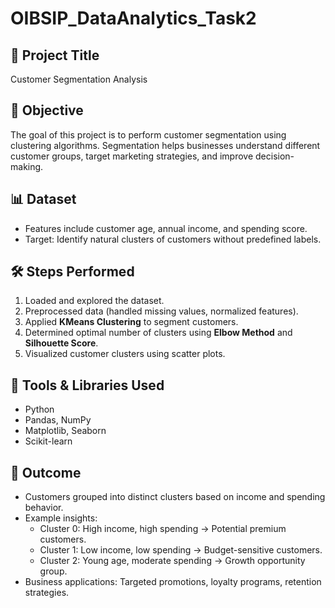 # OIBSIP_DataAnalytics_Task2

## 📌 Project Title
Customer Segmentation Analysis

## 📖 Objective
The goal of this project is to perform customer segmentation using clustering algorithms. Segmentation helps businesses understand different customer groups, target marketing strategies, and improve decision-making.

## 📊 Dataset
- Features include customer age, annual income, and spending score.
- Target: Identify natural clusters of customers without predefined labels.

## 🛠️ Steps Performed
1. Loaded and explored the dataset.
2. Preprocessed data (handled missing values, normalized features).
3. Applied **KMeans Clustering** to segment customers.
4. Determined optimal number of clusters using **Elbow Method** and **Silhouette Score**.
5. Visualized customer clusters using scatter plots.

## 🧰 Tools & Libraries Used
- Python
- Pandas, NumPy
- Matplotlib, Seaborn
- Scikit-learn

## 🎯 Outcome
- Customers grouped into distinct clusters based on income and spending behavior.
- Example insights:
  - Cluster 0: High income, high spending → Potential premium customers.
  - Cluster 1: Low income, low spending → Budget-sensitive customers.
  - Cluster 2: Young age, moderate spending → Growth opportunity group.
- Business applications: Targeted promotions, loyalty programs, retention strategies.
